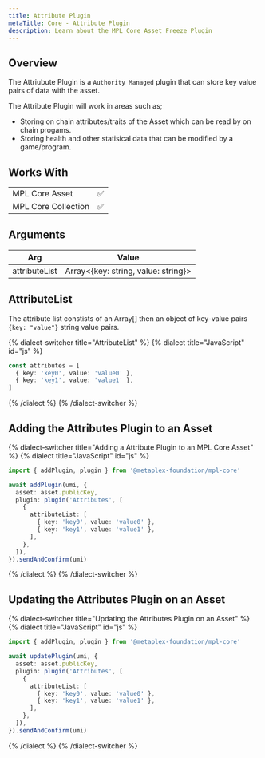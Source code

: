 ```yaml
---
title: Attribute Plugin
metaTitle: Core - Attribute Plugin
description: Learn about the MPL Core Asset Freeze Plugin
---
```


## Overview

The Attriubute Plugin is a `Authority Managed` plugin that can store key value pairs of data with the asset.

The Attribute Plugin will work in areas such as;

- Storing on chain attributes/traits of the Asset which can be read by on chain progams.
- Storing health and other statisical data that can be modified by a game/program.

## Works With

|                     |     |
| ------------------- | --- |
| MPL Core Asset      | ✅  |
| MPL Core Collection | ✅  |

## Arguments

| Arg           | Value                               |
| ------------- | ----------------------------------- |
| attributeList | Array<{key: string, value: string}> |

## AttributeList

The attribute list constists of an Array[] then an object of key-value pairs `{key: "value"}` string value pairs.

{% dialect-switcher title="AttributeList" %}
{% dialect title="JavaScript" id="js" %}

```ts
const attributes = [
  { key: 'key0', value: 'value0' },
  { key: 'key1', value: 'value1' },
]
```

{% /dialect %}
{% /dialect-switcher %}

## Adding the Attributes Plugin to an Asset

{% dialect-switcher title="Adding a Attribute Plugin to an MPL Core Asset" %}
{% dialect title="JavaScript" id="js" %}

```ts
import { addPlugin, plugin } from '@metaplex-foundation/mpl-core'

await addPlugin(umi, {
  asset: asset.publicKey,
  plugin: plugin('Attributes', [
    {
      attributeList: [
        { key: 'key0', value: 'value0' },
        { key: 'key1', value: 'value1' },
      ],
    },
  ]),
}).sendAndConfirm(umi)
```

{% /dialect %}
{% /dialect-switcher %}

## Updating the Attributes Plugin on an Asset

{% dialect-switcher title="Updating the Attributes Plugin on an Asset" %}
{% dialect title="JavaScript" id="js" %}

```ts
import { addPlugin, plugin } from '@metaplex-foundation/mpl-core'

await updatePlugin(umi, {
  asset: asset.publicKey,
  plugin: plugin('Attributes', [
    {
      attributeList: [
        { key: 'key0', value: 'value0' },
        { key: 'key1', value: 'value1' },
      ],
    },
  ]),
}).sendAndConfirm(umi)
```

{% /dialect %}
{% /dialect-switcher %}
